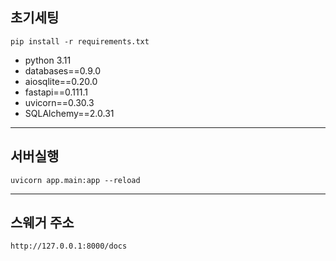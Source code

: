 ## 초기세팅
```angular2html
pip install -r requirements.txt
```

 
- python 3.11
- databases==0.9.0
- aiosqlite==0.20.0
- fastapi==0.111.1
- uvicorn==0.30.3
- SQLAlchemy==2.0.31


---

## 서버실행
```angular2html
uvicorn app.main:app --reload
```
---

## 스웨거 주소
```angular2html
http://127.0.0.1:8000/docs
```



